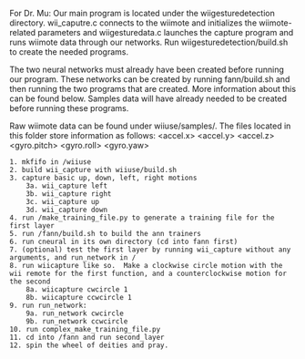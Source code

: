 For Dr. Mu:
Our main program is located under the wiigesturedetection directory. wii_caputre.c connects to the wiimote and initializes the wiimote-related parameters and wiigesturedata.c launches the capture program and runs wiimote data through our networks. Run wiigesturedetection/build.sh to create the needed programs.

The two neural networks must already have been created before running our program. These networks can be created by running fann/build.sh and then running the two programs that are created. More information about this can be found below. Samples  data will have already needed to be created before running these programs.

Raw wiimote data can be found under wiiuse/samples/. The files located in this folder store information as follows: <accel.x> <accel.y>  <accel.z> <gyro.pitch> <gyro.roll> <gyro.yaw>

~~~How to use our program~~~
1. mkfifo in /wiiuse
2. build wii_capture with wiiuse/build.sh
3. capture basic up, down, left, right motions
	3a. wii_capture left
	3b. wii_capture right
	3c. wii_capture up
	3d. wii_capture down
4. run /make_training_file.py to generate a training file for the first layer
5. run /fann/build.sh to build the ann trainers
6. run cneural in its own directory (cd into fann first)
7. (optional) test the first layer by running wii_capture without any arguments, and run_network in /
8. run wiicapture like so.  Make a clockwise circle motion with the wii remote for the first function, and a counterclockwise motion for the second
	8a. wiicapture cwcircle 1
	8b. wiicapture ccwcircle 1
9. run run_network:
	9a. run_network cwcircle
	9b. run_network ccwcircle
10. run complex_make_training_file.py
11. cd into /fann and run second_layer
12. spin the wheel of deities and pray.
